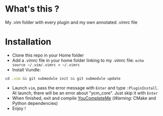 # What's this ?
My .vim folder with every plugin and my own annotated .vimrc file

# Installation
- Clone this repo in your Home folder
- Add a *.vimrc* file in your home folder linking to my .vimrc file: `echo source ~/.vim/.vimrc > ~/.vimrc`
- Install Vundle:

```javascript
cd .vim && git submodule init && git submodule update
```

- Launch `vim`, pass the error message with `Enter` and type `:PluginInstall`. At launch, there will be an error about "ycm_core". Just skip it with `Enter`
- When finished, exit and compile [YouCompleteMe](https://github.com/Valloric/YouCompleteMe) (*Warning*: CMake and Python dependencies)
- Enjoy !
